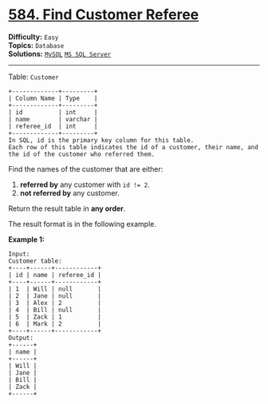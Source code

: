 # [584. Find Customer Referee](https://leetcode.com/problems/find-customer-referee/)

**Difficulty:** `Easy`  
**Topics:** `Database`  
**Solutions:** [`MySQL`](../../src/sql/challenges/FindCustomerReferee.sql) [`MS SQL Server`](../../src/sql/challenges/FindCustomerReferee.sql)  

---

Table: `Customer`

```
+-------------+---------+
| Column Name | Type    |
+-------------+---------+
| id          | int     |
| name        | varchar |
| referee_id  | int     |
+-------------+---------+
In SQL, id is the primary key column for this table.
Each row of this table indicates the id of a customer, their name, and the id of the customer who referred them.
```

Find the names of the customer that are either:

1. **referred by** any customer with `id != 2`.
2. **not referred by** any customer.

Return the result table in **any order**.

The result format is in the following example.

**Example 1:**

```
Input: 
Customer table:
+----+------+------------+
| id | name | referee_id |
+----+------+------------+
| 1  | Will | null       |
| 2  | Jane | null       |
| 3  | Alex | 2          |
| 4  | Bill | null       |
| 5  | Zack | 1          |
| 6  | Mark | 2          |
+----+------+------------+
Output: 
+------+
| name |
+------+
| Will |
| Jane |
| Bill |
| Zack |
+------+
```